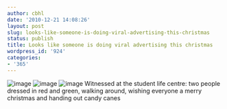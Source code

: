 ```yaml
---
author: cbhl
date: '2010-12-21 14:08:26'
layout: post
slug: looks-like-someone-is-doing-viral-advertising-this-christmas
status: publish
title: Looks like someone is doing viral advertising this christmas
wordpress_id: '924'
categories:
- '365'
---
```


![image](http://blog.azuresky.ca/blog/wp-content/uploads/2010/12/wpid-1292958460106.jpg)
![image](http://blog.azuresky.ca/blog/wp-content/uploads/2010/12/wpid-IMG_20101221_140216.jpg)
![image](http://blog.azuresky.ca/blog/wp-content/uploads/2010/12/wpid-IMG_20101221_140144.jpg)
Witnessed at the student life centre: two people dressed in red and
green, walking around, wishing everyone a merry christmas and handing
out candy canes
